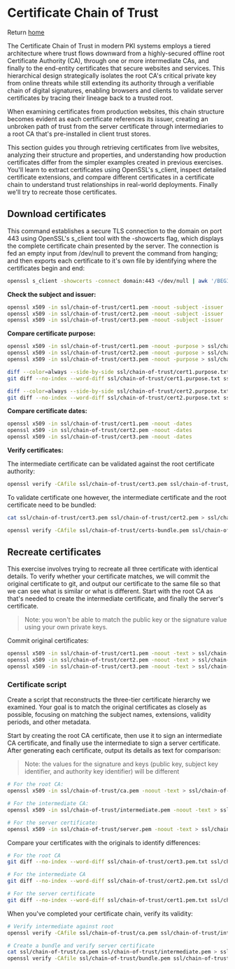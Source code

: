 # Certificate Chain of Trust

Return [home](../README.md)

The Certificate Chain of Trust in modern PKI systems employs a tiered architecture where trust flows downward from a highly-secured offline root Certificate Authority (CA), through one or more intermediate CAs, and finally to the end-entity certificates that secure websites and services. This hierarchical design strategically isolates the root CA's critical private key from online threats while still extending its authority through a verifiable chain of digital signatures, enabling browsers and clients to validate server certificates by tracing their lineage back to a trusted root.

When examining certificates from production websites, this chain structure becomes evident as each certificate references its issuer, creating an unbroken path of trust from the server certificate through intermediaries to a root CA that's pre-installed in client trust stores.

This section guides you through retrieving certificates from live websites, analyzing their structure and properties, and understanding how production certificates differ from the simpler examples created in previous exercises. You'll learn to extract certificates using OpenSSL's s_client, inspect detailed certificate extensions, and compare different certificates in a certificate chain to understand trust relationships in real-world deployments. Finally we'll try to recreate those certificates.

## Download certificates

This command establishes a secure TLS connection to the domain on port 443 using OpenSSL's s_client tool with the -showcerts flag, which displays the complete certificate chain presented by the server. The connection is fed an empty input from /dev/null to prevent the command from hanging; and then exports each certificate to it's own file by identifying where the certificates begin and end:
```bash
openssl s_client -showcerts -connect domain:443 </dev/null | awk '/BEGIN CERTIFICATE/,/END CERTIFICATE/{ if(/BEGIN CERTIFICATE/){a++}; out="ssl/chain-of-trust/cert"a".pem"; print >out}'
```

**Check the subject and issuer:**
```bash
openssl x509 -in ssl/chain-of-trust/cert1.pem -noout -subject -issuer
openssl x509 -in ssl/chain-of-trust/cert2.pem -noout -subject -issuer
openssl x509 -in ssl/chain-of-trust/cert3.pem -noout -subject -issuer
```

**Compare certificate purpose:**
```bash
openssl x509 -in ssl/chain-of-trust/cert1.pem -noout -purpose > ssl/chain-of-trust/cert1.purpose.txt
openssl x509 -in ssl/chain-of-trust/cert2.pem -noout -purpose > ssl/chain-of-trust/cert2.purpose.txt
openssl x509 -in ssl/chain-of-trust/cert3.pem -noout -purpose > ssl/chain-of-trust/cert3.purpose.txt

diff --color=always --side-by-side ssl/chain-of-trust/cert1.purpose.txt ssl/chain-of-trust/cert2.purpose.txt
git diff --no-index --word-diff ssl/chain-of-trust/cert1.purpose.txt ssl/chain-of-trust/cert2.purpose.txt

diff --color=always --side-by-side ssl/chain-of-trust/cert2.purpose.txt ssl/chain-of-trust/cert3.purpose.txt
git diff --no-index --word-diff ssl/chain-of-trust/cert2.purpose.txt ssl/chain-of-trust/cert3.purpose.txt
```

**Compare certificate dates:**
```bash
openssl x509 -in ssl/chain-of-trust/cert1.pem -noout -dates
openssl x509 -in ssl/chain-of-trust/cert2.pem -noout -dates
openssl x509 -in ssl/chain-of-trust/cert3.pem -noout -dates
```

**Verify certificates:**

The intermediate certificate can be validated against the root certificate authority:
```bash
openssl verify -CAfile ssl/chain-of-trust/cert3.pem ssl/chain-of-trust/cert2.pem
```

To validate certificate one however, the intermediate certificate and the root certificate need to be bundled:
```bash
cat ssl/chain-of-trust/cert3.pem ssl/chain-of-trust/cert2.pem > ssl/chain-of-trust/certs-bundle.pem

openssl verify -CAfile ssl/chain-of-trust/certs-bundle.pem ssl/chain-of-trust/cert1.pem
```


## Recreate certificates

This exercise involves trying to recreate all three certificate with identical details. To verify whether your certificate matches, we will commit the original certificate to git, and output our certificate to the same file so that we can see what is similar or what is different. Start with the root CA as that's needed to create the intermediate certificate, and finally the server's certificate.

> Note: you won't be able to match the public key or the signature value using your own private keys.

Commit original certificates:
```bash
openssl x509 -in ssl/chain-of-trust/cert1.pem -noout -text > ssl/chain-of-trust/cert1.pem.txt
openssl x509 -in ssl/chain-of-trust/cert2.pem -noout -text > ssl/chain-of-trust/cert2.pem.txt
openssl x509 -in ssl/chain-of-trust/cert3.pem -noout -text > ssl/chain-of-trust/cert3.pem.txt
```

### Certificate script

Create a script that reconstructs the three-tier certificate hierarchy we examined. Your goal is to match the original certificates as closely as possible, focusing on matching the subject names, extensions, validity periods, and other metadata.

Start by creating the root CA certificate, then use it to sign an intermediate CA certificate, and finally use the intermediate to sign a server certificate. After generating each certificate, output its details as text for comparison:

> Note: the values for the signature and keys (public key, subject key identifier, and authority key identifier) will be different

```bash
# For the root CA:
openssl x509 -in ssl/chain-of-trust/ca.pem -noout -text > ssl/chain-of-trust/ca.pem.txt

# For the intermediate CA:
openssl x509 -in ssl/chain-of-trust/intermediate.pem -noout -text > ssl/chain-of-trust/intermediate.pem.txt

# For the server certificate:
openssl x509 -in ssl/chain-of-trust/server.pem -noout -text > ssl/chain-of-trust/server.pem.txt
```

Compare your certificates with the originals to identify differences:
```bash
# For the root CA
git diff --no-index --word-diff ssl/chain-of-trust/cert3.pem.txt ssl/chain-of-trust/ca.pem.txt

# For the intermediate CA
git diff --no-index --word-diff ssl/chain-of-trust/cert2.pem.txt ssl/chain-of-trust/intermediate.pem.txt

# For the server certificate
git diff --no-index --word-diff ssl/chain-of-trust/cert1.pem.txt ssl/chain-of-trust/server.pem.txt
```

When you've completed your certificate chain, verify its validity:

```bash
# Verify intermediate against root
openssl verify -CAfile ssl/chain-of-trust/ca.pem ssl/chain-of-trust/intermediate.pem

# Create a bundle and verify server certificate
cat ssl/chain-of-trust/ca.pem ssl/chain-of-trust/intermediate.pem > ssl/chain-of-trust/bundle.pem
openssl verify -CAfile ssl/chain-of-trust/bundle.pem ssl/chain-of-trust/server.pem
```
